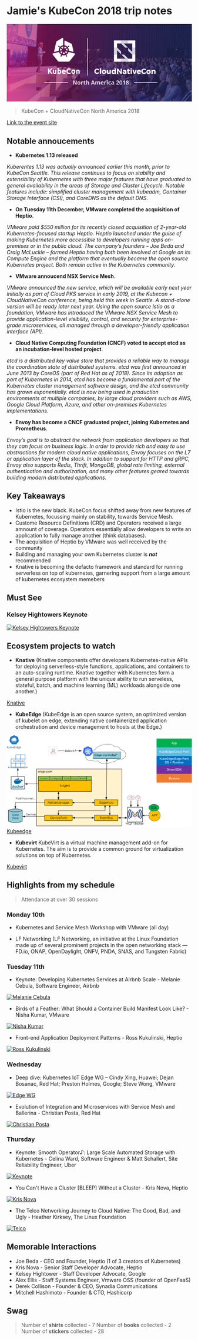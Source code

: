 
# Jamie's KubeCon 2018 trip notes #

![KubeCom18](kubecon.jpg)

> KubeCon + CloudNativeCon North America 2018

[Link to the event site](http://events.linuxfoundation.org/events/kubecon-cloudnativecon-north-america-2018/)

## Notable annoucements ##

- **Kubernetes 1.13 released**

*Kuberentes 1.13 was actually announced earlier this month, prior to KubeCon Seattle. This release continues to focus on stability and extensibility of Kubernetes with three major features that have graduated to general availability in the areas of  Storage and Cluster Lifecycle. Notable features include: simplified cluster management with kubeadm, Container Storage Interface (CSI), and CoreDNS as the default DNS*.

- **On Tuesday 11th December, VMware completed the acquisition of Heptio**.

*VMware paid $550 million for its recently closed acquisition of 2-year-old Kubernetes-focused startup Heptio. Heptio launched under the guise of making Kubernetes more accessible to developers running apps on-premises or in the public cloud. The company’s founders – Joe Beda and Craig McLuckie – formed Heptio having both been involved at Google on its Compute Engine and the platform that eventually became the open source Kubernetes project. Both remain active in the Kubernetes community*.

- **VMware annoucend NSX Service Mesh**.

*VMware announced the new service, which will be available early next year initially as part of Cloud PKS service in early 2019, at the Kubecon + CloudNativeCon conference, being held this week in Seattle. A stand-alone version will be ready later next year. Using the open source Istio as a foundation, VMware has introduced the VMware NSX Service Mesh to provide application-level visibility, control, and security for enterprise-grade microservices, all managed through a developer-friendly application interface (API)*.

- **Cloud Native Computing Foundation (CNCF) voted to accept etcd as an incubation-level hosted project**.

*etcd is a distributed key value store that provides a reliable way to manage the coordination state of distributed systems. etcd was first announced in June 2013 by CoreOS (part of Red Hat as of 2018). Since its adoption as part of Kubernetes in 2014, etcd has become a fundamental part of the Kubernetes cluster management software design, and the etcd community has grown exponentially. etcd is now being used in production environments at multiple companies, by large cloud providers such as AWS, Google Cloud Platform, Azure, and other on-premises Kubernetes implementations*.

- **Envoy has become a CNCF graduated project, joining Kubernetes and Prometheus**.

*Envoy’s goal is to abstract the network from application developers so that they can focus on business logic. In order to provide rich and easy to use abstractions for modern cloud native applications, Envoy focuses on the L7 or application layer of the stack. In addition to support for HTTP and gRPC, Envoy also supports Redis, Thrift, MongoDB, global rate limiting, external authentication and authorization, and many other features geared towards building modern distributed applications*.

## Key Takeaways ##

- Istio is the new black. KubeCon focus shifted away from new features of Kubernetes, focussing mainly on stability, towards Service Mesh.
- Custome Resource Definitions (CRD) and Operators received a large amnount of coverage. Operators essentially allow developers to write an application to fully manage another (think databases).
- The acquisition of Heptio by VMware was well received by the community
- Building and managing your own Kubernetes cluster is **_not_** recommended
- Knative is becoming the defacto framework and standard for running serverless on top of kubernetes, garnering support from a large amount of kubernetes ecosystem memebers

## Must See ##

### Kelsey Hightowers Keynote ###

[![Kelsey Hightowers Keynote](http://img.youtube.com/vi/oNa3xK2GFKY/0.jpg)](http://www.youtube.com/watch?v=oNa3xK2GFKY)

## Ecosystem projects to watch ##

- **Knative** (Knative components offer developers Kubernetes-native APIs for deploying serverless-style functions, applications, and containers to an auto-scaling runtime. Knative together with Kubernetes form a general purpose platform with the unique ability to run serveless, stateful, batch, and machine learning (ML) workloads alongside one another.)

[Knative](http://github.com/knative/docs)

- **KubeEdge** (KubeEdge is an open source system, an optimized version of kubelet on edge, extending native containerized application orchestration and device management to hosts at the Edge.)

![Kubeedge](kubeedge_arch.png)
[Kubeedge](http://kubeedge.io)

- **Kubevirt** KubeVirt is a virtual machine management add-on for Kubernetes. The aim is to provide a common ground for virtualization solutions on top of Kubernetes.

[Kubevirt](http://github.com/kubevirt/kubevirt)

## Highlights from my schedule ##

> Attendance at over 30 sessions

### Monday 10th ###

- Kubernetes and Service Mesh Workshop with VMware (all day)

- LF Networking (LF Networking, an initiative at the Linux Foundation made up of several prominent projects in the open networking stack — FD.io, ONAP, OpenDaylight, ONFV, PNDA, SNAS, and Tungsten Fabric)

### Tuesday 11th ###

- Keynote: Developing Kubernetes Services at Airbnb Scale - Melanie Cebula, Software Engineer, Airbnb

[![Melanie Cebula](https://img.youtube.com/vi/ytu3aUCwlSg/0.jpg)](http://www.youtube.com/watch?v=ytu3aUCwlSg)

- Birds of a Feather: What Should a Container Build Manifest Look Like? - Nisha Kumar, VMware

[![Nisha Kumar](https://img.youtube.com/vi/WY3s_cG9ia8/0.jpg)](http://www.youtube.com/watch?v=WY3s_cG9ia8)

- Front-end Application Deployment Patterns - Ross Kukulinski, Heptio

[![Ross Kukulinski](http://img.youtube.com/vi/Iih80xqpHcM/0.jpg)](http://www.youtube.com/watch?v=Iih80xqpHcM)

### Wednesday ###

- Deep dive: Kubernetes IoT Edge WG – Cindy Xing, Huawei; Dejan Bosanac, Red Hat; Preston Holmes, Google; Steve Wong, VMware

[![Edge WG](http://img.youtube.com/vi/nWFkxuRvZ7U/0.jpg)](http://www.youtube.com/watch?v=nWFkxuRvZ7U)

- Evolution of Integration and Microservices with Service Mesh and Ballerina - Christian Posta, Red Hat

[![Christian Posta](http://img.youtube.com/vi/RrJKM0BAAo/0.jpg)](http://www.youtube.com/watch?v=rRrJKM0BAAo)

### Thursday ###

- Keynote: Smooth Operator♪: Large Scale Automated Storage with Kubernetes - Celina Ward, Software Engineer & Matt Schallert, Site Reliability Engineer, Uber

[![Keynote](http://img.youtube.com/vi/aDFm5KaTaOk/0.jpg)](http://www.youtube.com/watch?v=aDFm5KaTaOk)

- You Can't Have a Cluster [BLEEP] Without a Cluster - Kris Nova, Heptio

[![Kris Nova](http://img.youtube.com/vi/CLVIbCs2VJY/0.jpg)](http://www.youtube.com/watch?v=CLVIbCs2VJY)

- The Telco Networking Journey to Cloud Native: The Good, Bad, and Ugly - Heather Kirksey, The Linux Foundation

[![Telco](http://img.youtube.com/vi/BkH83WuO2KQ/0.jpg)](http://www.youtube.com/watch?v=BkH83WuO2KQ)

## Memorable Interactions ##

- Joe Beda - CEO and Founder, Heptio (1 of 3 creators of Kubernetes)
- Kris Nova - Senior Staff Developer Advocate, Heptio
- Kelsey Hightower - Staff Developer Advocate, Google
- Alex Ellis - Staff Systems Engineer, Vmware OSS (founder of OpenFaaS)
- Derek Collison - Founder & CEO, Synadia Communications
- Mitchell Hashimoto - Founder & CTO, Hashicorp

## Swag ##

> Number of **shirts** collected - 7
> Number of **books** collected - 2
> Number of **stickers** collected - 28
